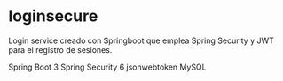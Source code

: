 # loginsecure

Login service creado con Springboot que emplea Spring Security y JWT para el registro de sesiones. 

Spring Boot 3
Spring Security 6
jsonwebtoken
MySQL
